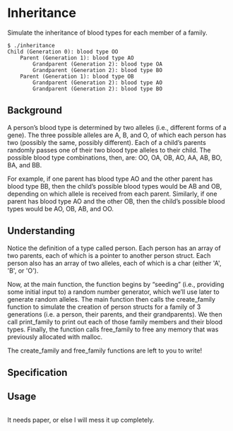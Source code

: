 # Inheritance 

Simulate the inheritance of blood types for each member of a family.

```lang-bash
$ ./inheritance
Child (Generation 0): blood type OO
    Parent (Generation 1): blood type AO
        Grandparent (Generation 2): blood type OA
        Grandparent (Generation 2): blood type BO
    Parent (Generation 1): blood type OB
        Grandparent (Generation 2): blood type AO
        Grandparent (Generation 2): blood type BO
```

## Background

A person’s blood type is determined by two alleles (i.e., different forms of a gene). The three possible alleles are A, B, and O, of which each person has two (possibly the same, possibly different). Each of a child’s parents randomly passes one of their two blood type alleles to their child. The possible blood type combinations, then, are: OO, OA, OB, AO, AA, AB, BO, BA, and BB.

For example, if one parent has blood type AO and the other parent has blood type BB, then the child’s possible blood types would be AB and OB, depending on which allele is received from each parent. Similarly, if one parent has blood type AO and the other OB, then the child’s possible blood types would be AO, OB, AB, and OO.

## Understanding

Notice the definition of a type called person. Each person has an array of two parents, each of which is a pointer to another person struct. Each person also has an array of two alleles, each of which is a char (either 'A', 'B', or 'O').

Now, at the main function, the function begins by “seeding” (i.e., providing some initial input to) a random number generator, which we’ll use later to generate random alleles. The main function then calls the create_family function to simulate the creation of person structs for a family of 3 generations (i.e. a person, their parents, and their grandparents). We then call print_family to print out each of those family members and their blood types. Finally, the function calls free_family to free any memory that was previously allocated with malloc.

The create_family and free_family functions are left to you to write!

## Specification

## Usage

```lang-bash
```



It needs paper, or else I will mess it up completely.